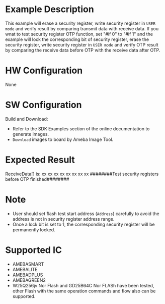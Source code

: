 # Example Description

This example will erase a security register, write security register in `USER mode` and verify result by comparing transmit data with receive data.
If you wnat to test security register OTP function, set "#if 0" to "#if 1" and the example will lock the corresponding bit of security register,  erase the security register, write security register in `USER mode` and verify OTP result by comparing the receive data before OTP with the receive data after OTP.

# HW Configuration

None

# SW Configuration

Build and Download:
   * Refer to the SDK Examples section of the online documentation to generate images.
   * `Download` images to board by Ameba Image Tool.

# Expected Result

ReceiveData[] is:
xx xx xx xx xx xx xx xx 
 ########Test security registers before OTP finished########

# Note

* User should set flash test start address (`Address`) carefully to avoid the address is not in security register address range.
* Once a lock bit is set to 1, the corresponding security register will be permanently locked.

# Supported IC

* AMEBASMART
* AMEBALITE
* AMEBADPLUS
* AMEBAGREEN2
* W25Q256jv Nor Flash and GD25B64C Nor FLASh have been tested, other Flash with the same operation commands and flow also can be supported.

